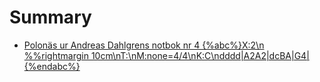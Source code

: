 # Summary

* [Polonäs ur Andreas Dahlgrens notbok nr 4 {%abc%}X:2\n %%rightmargin 10cm\nT:\nM:none=4/4\nK:C\ndddd|A2A2|dcBA|G4| {%endabc%}](chapter1.md)
